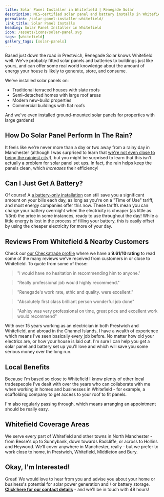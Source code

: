 ```yaml
---
title: Solar Panel Installer in Whitefield | Renegade Solar
description: MCS-certified solar panel and battery installs in Whitefield, from Renegade Solar - a HIES-registered electrical engineer with a 9.61/10 rating on Checkatrade.
permalink: /solar-panel-installer-whitefield/
link_title: Solar Panel Installs
heading: Solar Panel Installer in Whitefield
icon: /assets/icons/solar-panel.svg
tags: [whitefield]
gallery_tags: [solar-panels]
---
```


Based just down the road in Prestwich, Renegade Solar knows Whitefield well. We've probably fitted solar panels and batteries to buildings just like yours, and can offer some real world knowledge about the amount of energy your house is likely to generate, store, and consume.

We've installed solar panels on:

- Traditional terraced houses with slate roofs
- Semi-detached homes with large roof areas
- Modern new-build properties
- Commercial buildings with flat roofs

And we've even installed ground-mounted solar panels for properties with large gardens!

## How Do Solar Panel Perform In The Rain?

It feels like we're never more than a day or two away from a rainy day in Manchester (although I was surprised to learn that [we're not even close to being the rainiest city](https://blog.scienceandindustrymuseum.org.uk/manchester-our-rainy-city/)!), but you might be surprised to learn that this isn't actually a problem for solar panel set ups. In fact, the rain helps keep the panels clean, which _increases_ their efficiency!

## Can I Just Get A Battery?

Of course! A [a battery-only installation](/services/home-battery-installations/) can still save you a significant amount on your bills each day, as long as you're on a "Time of Use" tariff, and most energy companies offer this now. These tariffs mean you can charge your battery overnight when the electricity is cheaper (as little as 1/3rd) the price in some instances, ready to use throughout the day! While a little energy is lost in the process of filling your battery, this is easily offset by using the cheaper electricity for more of your day.

## Reviews From Whitefield & Nearby Customers

Check our [our Checkatrade profile](https://www.checkatrade.com/trades/renegadeelectrical/reviews) where we have a **9.61/10 rating** to read some of the many reviews we've received from customers in or close to Whitefield. To quote from some of those:

> "I would have no hesitation in recommending him to anyone."

> "Really professional job would highly recommend."

> "Renegade's work rate, ethic and quality. were excellent."

> "Absolutely first class brilliant person wonderful job done"

> "Ashley was very professional on time, great price and excellent work would recommend"

With over 15 years working as an electrician in both Prestwich and Whitefield, and abroad in the Channel Islands, I have a wealth of experience which means I've seen basically every job before. No matter how old your electrics are, or how your house is laid out, I'm sure I can help you get a solar panel and battery set up you'll love and which will save you some serious money over the long run.

## Local Benefits

Because I'm based so close to Whitefield I know plenty of other local tradespeople I've dealt with over the years who can collaborate with me when working in homes and businesses in Whitefield - for example, a scaffolding company to get access to your roof to fit panels.

I'm also regularly passing through, which means arranging an appointment should be really easy.

## Whitefield Coverage Areas

We serve every part of Whitefield and other towns in North Manchester - from Besse's up to Sunnybank, down towards Radcliffe, or across to Hollins and Heywood. We'll cover anywhere in Manchester, really - but we prefer to work close to home, in Prestwich, Whitefield, Middleton and Bury.

## Okay, I'm Interested!

Great! We would love to hear from you and advise you about your home or business's potential for solar power generation and / or battery storage. **[Click here for our contact details](/contact/)** - and we'll be in touch with 48 hours!
